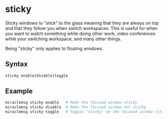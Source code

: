 # sticky
Sticky windows to "stick" to the glass meaning that they are always on top and
that they follow you when switch workspaces. This is useful for when you want
to watch something while doing other work, video conferences while your switching
workspace, and many other things.

Being "sticky" only applies to floating windows.

## Syntax
```sh
sticky enable|disable|toggle
```

## Example
```sh
miraclemsg sticky enable   # Make the focused window sticky
miraclemsg sticky disable  # Make the focused window not sticky
miraclemsg sticky toggle   # Toggle 'sticky' on the focused window (sticky=true in this case)
```
